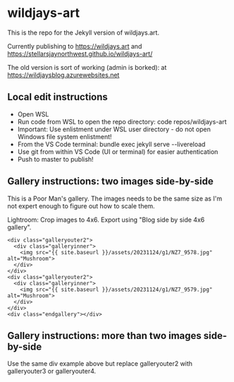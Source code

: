 # wildjays-art

This is the repo for the Jekyll version of wildjays.art.

Currently publishing to https://wildjays.art and https://stellarsjaynorthwest.github.io/wildjays-art/

The old version is sort of working (admin is borked): at https://wildjaysblog.azurewebsites.net

## Local edit instructions
- Open WSL
- Run code from WSL to open the repo directory: code repos/wildjays-art
- Important: Use enlistment under WSL user directory - do not open Windows file system enlistment!
- From the VS Code terminal: bundle exec jekyll serve --livereload
- Use git from within VS Code (UI or terminal) for easier authentication
- Push to master to publish!

## Gallery instructions: two images side-by-side

This is a Poor Man's gallery. The images needs to be the same size as I'm not expert enough to figure out how to scale them.

Lightroom: Crop images to 4x6. Export using "Blog side by side 4x6 gallery".
```
<div class="galleryouter2">
  <div class="galleryinner">
    <img src="{{ site.baseurl }}/assets/20231124/g1/NZ7_9578.jpg" alt="Mushroom">
  </div>
</div>
<div class="galleryouter2">
  <div class="galleryinner">
    <img src="{{ site.baseurl }}/assets/20231124/g1/NZ7_9579.jpg" alt="Mushroom">
  </div>
</div>
<div class="endgallery"></div>
```

## Gallery instructions: more than two images side-by-side

Use the same div example above but replace galleryouter2 with galleryouter3 or galleryouter4.
